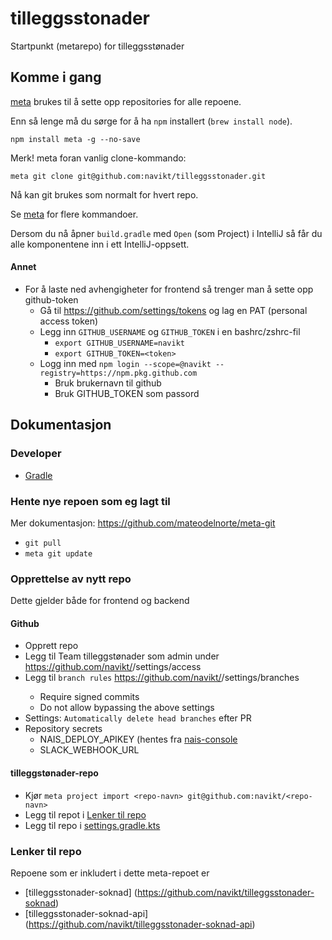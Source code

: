 # tilleggsstonader

Startpunkt (metarepo) for tilleggsstønader

## Komme i gang

[meta](https://github.com/mateodelnorte/meta) brukes til å sette opp
repositories for alle repoene.

Enn så lenge må du sørge for å ha `npm` installert (`brew install node`).

```
npm install meta -g --no-save
```

Merk! meta foran vanlig clone-kommando:

```
meta git clone git@github.com:navikt/tilleggsstonader.git
```

Nå kan git brukes som normalt for hvert repo.

Se [meta](https://github.com/mateodelnorte/meta) for flere kommandoer.

Dersom du nå åpner `build.gradle` med `Open` (som Project) i IntelliJ så får du alle komponentene inn i ett
IntelliJ-oppsett.

#### Annet
* For å laste ned avhengigheter for frontend så trenger man å sette opp github-token
  * Gå til https://github.com/settings/tokens og lag en PAT (personal access token)
  * Legg inn `GITHUB_USERNAME` og `GITHUB_TOKEN` i en bashrc/zshrc-fil
    * `export GITHUB_USERNAME=navikt`
    * `export GITHUB_TOKEN=<token>`
  * Logg inn med `npm login --scope=@navikt --registry=https://npm.pkg.github.com`
    * Bruk brukernavn til github
    * Bruk GITHUB_TOKEN som passord

## Dokumentasjon
### Developer
* [Gradle](./doc/dev/gradle.md)

### Hente nye repoen som eg lagt til
Mer dokumentasjon: https://github.com/mateodelnorte/meta-git
* `git pull`
* `meta git update`

### Opprettelse av nytt repo

Dette gjelder både for frontend og backend

#### Github
* Opprett repo
* Legg til Team tilleggstønader som admin under https://github.com/navikt/<repo-navn>/settings/access
* Legg til `branch rules` https://github.com/navikt/<repo-navn>/settings/branches
  * Require signed commits
  * Do not allow bypassing the above settings
* Settings: `Automatically delete head branches` efter PR
* Repository secrets
  * NAIS_DEPLOY_APIKEY (hentes fra [nais-console](https://console.nav.cloud.nais.io/team/tilleggsstonader/settings)
  * SLACK_WEBHOOK_URL

#### tilleggstønader-repo
* Kjør `meta project import <repo-navn> git@github.com:navikt/<repo-navn>`
* Legg til repot i [Lenker til repo](#lenker-til-repo) 
* Legg til repo i [settings.gradle.kts](./settings.gradle.kts)

### Lenker til repo
Repoene som er inkludert i dette meta-repoet er

- [tilleggsstonader-soknad] (https://github.com/navikt/tilleggsstonader-soknad)
- [tilleggsstonader-soknad-api] (https://github.com/navikt/tilleggsstonader-soknad-api)
